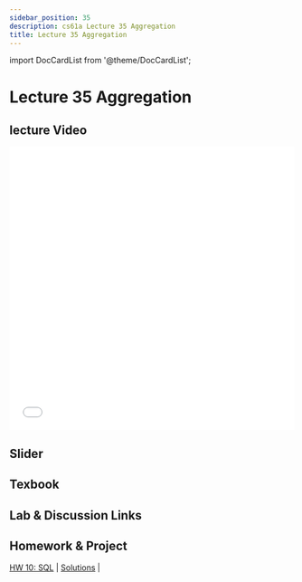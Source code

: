 ```yaml
---
sidebar_position: 35
description: cs61a Lecture 35 Aggregation
title: Lecture 35 Aggregation
---
```


import DocCardList from '@theme/DocCardList';

# Lecture 35 Aggregation
## lecture Video

<iframe src="//player.bilibili.com/player.html?aid=277746636&bvid=BV17c411f78k&cid=1311465503&p=1&high_quality=1&danmaku=0" scrolling="no" border="0" frameborder="no" framespacing="0" allowfullscreen="true" allowfullscreen="allowfullscreen" width="100%" height="500" scrolling="no" frameborder="0" sandbox="allow-top-navigation allow-same-origin allow-forms allow-scripts"> </iframe>

## Slider

## Texbook


## Lab & Discussion Links


## Homework & Project
[HW 10: SQL](./homework/hw10.md) | [Solutions](./homework/sol-hw10.md) | 


<DocCardList />

